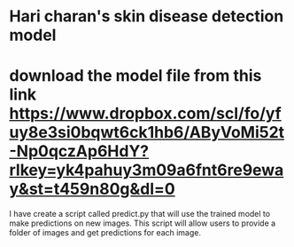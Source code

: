 # Hari charan's skin disease detection model
# download the model file from this link https://www.dropbox.com/scl/fo/yfuy8e3si0bqwt6ck1hb6/AByVoMi52t-Np0qczAp6HdY?rlkey=yk4pahuy3m09a6fnt6re9eway&st=t459n80g&dl=0
I have create a script called predict.py that will use the trained model to make predictions on new images. This script will allow users to provide a folder of images and get predictions for each image.

